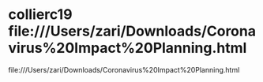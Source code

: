 # collierc19 file:///Users/zari/Downloads/Coronavirus%20Impact%20Planning.html
file:///Users/zari/Downloads/Coronavirus%20Impact%20Planning.html
